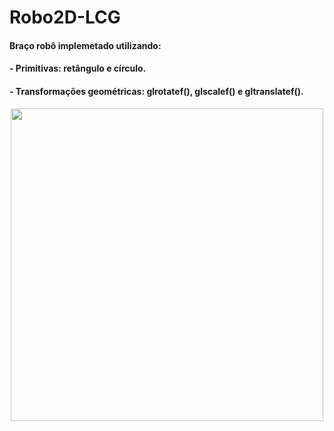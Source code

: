 # Robo2D-LCG

#### Braço robô implemetado utilizando:

#### - Primitivas: retângulo e círculo.

#### - Transformações geométricas: glrotatef(), glscalef() e gltranslatef().

<div align="center">
<img src="(https://user-images.githubusercontent.com/97700447/182934799-8c62e241-3242-4e1f-b2db-e1d1bbc10e6d.png)
" width=500px/>
</div>
